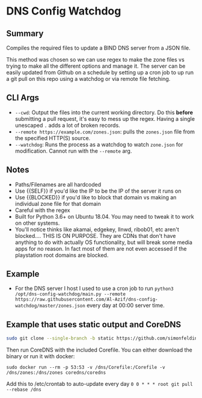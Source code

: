 # DNS Config Watchdog

## Summary
Compiles the required files to update a BIND DNS server from a JSON file.

This method was chosen so we can use regex to make the zone files vs trying to make all the different options and manage it. The server can be easily updated from Github on a schedule by setting up a cron job to up run a git pull on this repo using a watchdog or via remote file fetching.

## CLI Args
- `--cwd`: Output the files into the current working directory. Do this __before__ submitting a pull request, it's easy to mess up the regex. Having a single unescaped `.` adds a lot of broken records.
- `--remote https://example.com/zones.json`: pulls the `zones.json` file from the specified HTTP(S) source.
- `--watchdog`: Runs the process as a watchdog to watch `zone.json` for modification. Cannot run with the `--remote` arg.

## Notes
- Paths/Filenames are all hardcoded
- Use {{SELF}} if you'd like the IP to be the IP of the server it runs on
- Use {{BLOCKED}} if you'd like to block that domain vs making an individual zone file for that domain
- Careful with the regex
- Built for Python 3.6+ on Ubuntu 18.04. You may need to tweak it to work on other systems.
- You'll notice thinks like akamai, edgekey, llnwd, ribob01, etc aren't blocked.... THIS IS ON PURPOSE. They are CDNs that don't have anything to do with actually OS functionality, but will break some media apps for no reason. In fact most of them are not even accessed if the playstation root domains are blocked.

## Example
- For the DNS server I host I used to use a cron job to run `python3 /opt/dns-config-watchdog/main.py --remote https://raw.githubusercontent.com/Al-Azif/dns-config-watchdog/master/zones.json` every day at 00:00 server time.


## Example that uses static output and CoreDNS
```bash
sudo git clone --single-branch -b static https://github.com/simonfelding/dns-config-watchdog /dns
```

Then run CoreDNS with the included Corefile.
You can either download the binary or run it with docker:

`sudo docker run --rm -p 53:53 -v /dns/Corefile:/Corefile -v /dns/zones:/dns/zones coredns/coredns`

Add this to /etc/crontab to auto-update every day
`0 0 * * * root git pull --rebase /dns`
